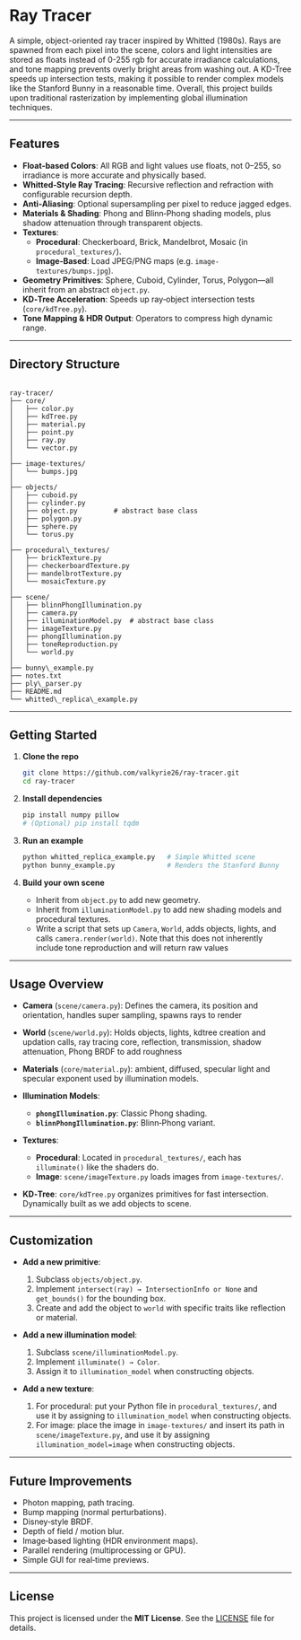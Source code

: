 
# Ray Tracer

A simple, object-oriented ray tracer inspired by Whitted (1980s). Rays are spawned from each pixel into the scene, colors and light intensities are stored as floats instead of 0-255 rgb for accurate irradiance calculations, and tone mapping prevents overly bright areas from washing out. A KD-Tree speeds up intersection tests, making it possible to render complex models like the Stanford Bunny in a reasonable time. Overall, this project builds upon traditional rasterization by implementing global illumination techniques.

---

## Features

- **Float‐based Colors**: All RGB and light values use floats, not 0–255, so irradiance is more accurate and physically based.  
- **Whitted‐Style Ray Tracing**: Recursive reflection and refraction with configurable recursion depth.  
- **Anti‐Aliasing**: Optional supersampling per pixel to reduce jagged edges.  
- **Materials & Shading**: Phong and Blinn‐Phong shading models, plus shadow attenuation through transparent objects.  
- **Textures**:  
  - **Procedural**: Checkerboard, Brick, Mandelbrot, Mosaic (in `procedural_textures/`).  
  - **Image‐Based**: Load JPEG/PNG maps (e.g. `image-textures/bumps.jpg`).  
- **Geometry Primitives**: Sphere, Cuboid, Cylinder, Torus, Polygon—all inherit from an abstract `object.py`.  
- **KD‐Tree Acceleration**: Speeds up ray‐object intersection tests (`core/kdTree.py`).  
- **Tone Mapping & HDR Output**: Operators to compress high dynamic range.  

---

## Directory Structure

```

ray-tracer/
├── core/
│   ├── color.py
│   ├── kdTree.py
│   ├── material.py
│   ├── point.py
│   ├── ray.py
│   └── vector.py
│
├── image-textures/
│   └── bumps.jpg
│
├── objects/
│   ├── cuboid.py
│   ├── cylinder.py
│   ├── object.py         # abstract base class
│   ├── polygon.py
│   ├── sphere.py
│   └── torus.py
│
├── procedural\_textures/
│   ├── brickTexture.py
│   ├── checkerboardTexture.py
│   ├── mandelbrotTexture.py
│   └── mosaicTexture.py
│
├── scene/
│   ├── blinnPhongIllumination.py
│   ├── camera.py
│   ├── illuminationModel.py  # abstract base class
│   ├── imageTexture.py
│   ├── phongIllumination.py
│   ├── toneReproduction.py
│   └── world.py
│
├── bunny\_example.py
├── notes.txt
├── ply\_parser.py
├── README.md
└── whitted\_replica\_example.py

````

---

## Getting Started

1. **Clone the repo**  
   ```bash
   git clone https://github.com/valkyrie26/ray-tracer.git
   cd ray-tracer
    ```

2. **Install dependencies**

   ```bash
   pip install numpy pillow
   # (Optional) pip install tqdm
   ```

3. **Run an example**

   ```bash
   python whitted_replica_example.py   # Simple Whitted scene
   python bunny_example.py             # Renders the Stanford Bunny
   ```

4. **Build your own scene**

   * Inherit from `object.py` to add new geometry.
   * Inherit from `illuminationModel.py` to add new shading models and procedural textures.
   * Write a script that sets up `Camera`, `World`, adds objects, lights, and calls `camera.render(world)`. Note that this does not inherently include tone reproduction and will return raw values

---

## Usage Overview

* **Camera** (`scene/camera.py`): Defines the camera, its position and orientation, handles super sampling, spawns rays to render
* **World** (`scene/world.py`): Holds objects, lights, kdtree creation and updation calls, ray tracing core, reflection, transmission, shadow attenuation, Phong BRDF to add roughness
* **Materials** (`core/material.py`): ambient, diffused, specular light and specular exponent used by illumination models.
* **Illumination Models**:

  * **`phongIllumination.py`**: Classic Phong shading.
  * **`blinnPhongIllumination.py`**: Blinn‐Phong variant.
* **Textures**:

  * **Procedural**: Located in `procedural_textures/`, each has `illuminate()` like the shaders do.
  * **Image**: `scene/imageTexture.py` loads images from `image-textures/`.
* **KD‐Tree**: `core/kdTree.py` organizes primitives for fast intersection. Dynamically built as we add objects to scene.

---

## Customization

* **Add a new primitive**:

  1. Subclass `objects/object.py`.
  2. Implement `intersect(ray) → IntersectionInfo or None` and `get_bounds()` for the bounding box.
  3. Create and add the object to `world` with specific traits like reflection or material.
* **Add a new illumination model**:

  1. Subclass `scene/illuminationModel.py`.
  2. Implement `illuminate() → Color`.
  3. Assign it to `illumination_model` when constructing objects.
* **Add a new texture**:

  1. For procedural: put your Python file in `procedural_textures/`, and use it by assigning to `illumination_model` when constructing objects.
  2. For image: place the image in `image-textures/` and insert its path in `scene/imageTexture.py`, and use it by assigning `illumination_model=image` when constructing objects.

---

## Future Improvements

* Photon mapping, path tracing.
* Bump mapping (normal perturbations).
* Disney‐style BRDF.
* Depth of field / motion blur.
* Image‐based lighting (HDR environment maps).
* Parallel rendering (multiprocessing or GPU).
* Simple GUI for real‐time previews.

---

## License

This project is licensed under the **MIT License**. See the [LICENSE](LICENSE) file for details.

